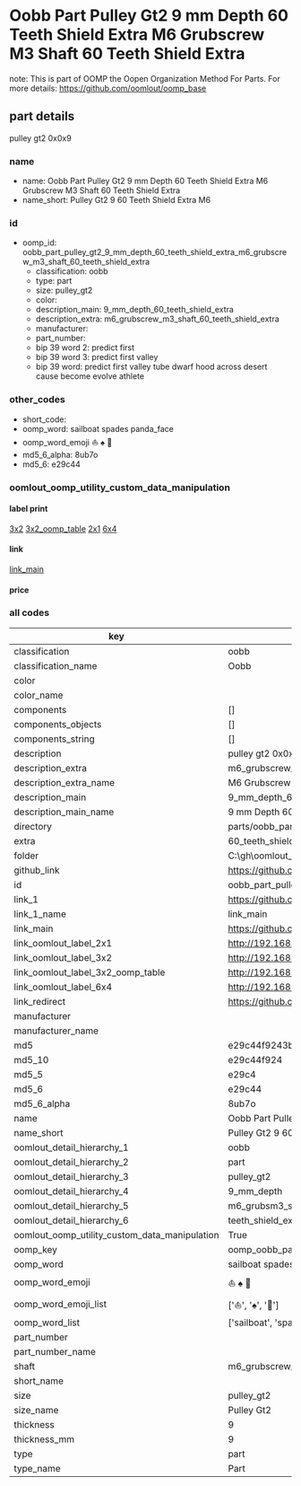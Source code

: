 # Oobb Part Pulley Gt2 9 mm Depth 60 Teeth Shield Extra M6 Grubscrew M3 Shaft 60 Teeth Shield Extra  

note: This is part of OOMP the Oopen Organization Method For Parts. For more details: https://github.com/oomlout/oomp_base

##  part details
  



pulley gt2 0x0x9



### name
* name: Oobb Part Pulley Gt2 9 mm Depth 60 Teeth Shield Extra M6 Grubscrew M3 Shaft 60 Teeth Shield Extra
* name_short: Pulley Gt2 9 60 Teeth Shield Extra M6
### id
* oomp_id: oobb_part_pulley_gt2_9_mm_depth_60_teeth_shield_extra_m6_grubscrew_m3_shaft_60_teeth_shield_extra
  * classification: oobb
  * type: part
  * size: pulley_gt2
  * color: 
  * description_main: 9_mm_depth_60_teeth_shield_extra
  * description_extra: m6_grubscrew_m3_shaft_60_teeth_shield_extra
  * manufacturer: 
  * part_number: 
  * bip 39 word 2: predict first
  * bip 39 word 3: predict first valley
  * bip 39 word: predict first valley tube dwarf hood across desert cause become evolve athlete

### other_codes
* short_code: 
* oomp_word: sailboat spades panda_face
* oomp_word_emoji :sailboat: :spades: :panda_face:
* md5_6_alpha: 8ub7o
* md5_6: e29c44






### oomlout_oomp_utility_custom_data_manipulation
#### label print
[3x2](http://192.168.1.245:1112/?label=oomp%208ub7o)
[3x2_oomp_table](http://192.168.1.108:1112/?label=oomp%208ub7o)
[2x1](http://192.168.1.242:1112/?label=oomp%208ub7o)
[6x4](http://192.168.1.55:1112/?label=oomp%208ub7o)    

#### link

[link_main](https://github.com/oomlout/oomlout_oobb_version_4_generated_parts/tree/main/navigation_oomp/oobb/part/pulley_gt2/9_mm_depth_60_teeth_shield_extra/m6_grubscrew_m3_shaft_60_teeth_shield_extra/part)                              

#### price







### all codes 
| key | value |  
| --- | --- |  
| classification | oobb |  
| classification_name | Oobb |  
| color |  |  
| color_name |  |  
| components | [] |  
| components_objects | [] |  
| components_string | [] |  
| description | pulley gt2 0x0x9 |  
| description_extra | m6_grubscrew_m3_shaft_60_teeth_shield_extra |  
| description_extra_name | M6 Grubscrew M3 Shaft 60 Teeth Shield Extra |  
| description_main | 9_mm_depth_60_teeth_shield_extra |  
| description_main_name | 9 mm Depth 60 Teeth Shield Extra |  
| directory | parts/oobb_part_pulley_gt2_9_mm_depth_60_teeth_shield_extra_m6_grubscrew_m3_shaft_60_teeth_shield_extra |  
| extra | 60_teeth_shield |  
| folder | C:\gh\oomlout_oobb_version_4_generated_parts\parts\oobb_part_pulley_gt2_9_mm_depth_60_teeth_shield_extra_m6_grubscrew_m3_shaft_60_teeth_shield_extra |  
| github_link | https://github.com/oomlout/oomlout_oomp_part_src/tree/main/parts/oobb_part_pulley_gt2_9_mm_depth_60_teeth_shield_extra_m6_grubscrew_m3_shaft_60_teeth_shield_extra |  
| id | oobb_part_pulley_gt2_9_mm_depth_60_teeth_shield_extra_m6_grubscrew_m3_shaft_60_teeth_shield_extra |  
| link_1 | https://github.com/oomlout/oomlout_oobb_version_4_generated_parts/tree/main/navigation_oomp/oobb/part/pulley_gt2/9_mm_depth_60_teeth_shield_extra/m6_grubscrew_m3_shaft_60_teeth_shield_extra/part |  
| link_1_name | link_main |  
| link_main | https://github.com/oomlout/oomlout_oobb_version_4_generated_parts/tree/main/navigation_oomp/oobb/part/pulley_gt2/9_mm_depth_60_teeth_shield_extra/m6_grubscrew_m3_shaft_60_teeth_shield_extra/part |  
| link_oomlout_label_2x1 | http://192.168.1.242:1112/?label=oomp%208ub7o |  
| link_oomlout_label_3x2 | http://192.168.1.245:1112/?label=oomp%208ub7o |  
| link_oomlout_label_3x2_oomp_table | http://192.168.1.108:1112/?label=oomp%208ub7o |  
| link_oomlout_label_6x4 | http://192.168.1.55:1112/?label=oomp%208ub7o |  
| link_redirect | https://github.com/oomlout/oomlout_oobb_version_4_generated_parts/tree/main/parts/oobb_pulley_gt2_09_ex_60_teeth_shield_sh_m6_grubscrew_m3 |  
| manufacturer |  |  
| manufacturer_name |  |  
| md5 | e29c44f9243ba049b5225ea1e1d5dd4d |  
| md5_10 | e29c44f924 |  
| md5_5 | e29c4 |  
| md5_6 | e29c44 |  
| md5_6_alpha | 8ub7o |  
| name | Oobb Part Pulley Gt2 9 mm Depth 60 Teeth Shield Extra M6 Grubscrew M3 Shaft 60 Teeth Shield Extra |  
| name_short | Pulley Gt2 9 60 Teeth Shield Extra M6 |  
| oomlout_detail_hierarchy_1 | oobb |  
| oomlout_detail_hierarchy_2 | part |  
| oomlout_detail_hierarchy_3 | pulley_gt2 |  
| oomlout_detail_hierarchy_4 | 9_mm_depth |  
| oomlout_detail_hierarchy_5 | m6_grubsm3_shaft_60 |  
| oomlout_detail_hierarchy_6 | teeth_shield_extra |  
| oomlout_oomp_utility_custom_data_manipulation | True |  
| oomp_key | oomp_oobb_part_pulley_gt2_9_mm_depth_60_teeth_shield_extra_m6_grubscrew_m3_shaft_60_teeth_shield_extra |  
| oomp_word | sailboat spades panda_face |  
| oomp_word_emoji | :sailboat: :spades: :panda_face: |  
| oomp_word_emoji_list | [':sailboat:', ':spades:', ':panda_face:'] |  
| oomp_word_list | ['sailboat', 'spades', 'panda_face'] |  
| part_number |  |  
| part_number_name |  |  
| shaft | m6_grubscrew_m3 |  
| short_name |  |  
| size | pulley_gt2 |  
| size_name | Pulley Gt2 |  
| thickness | 9 |  
| thickness_mm | 9 |  
| type | part |  
| type_name | Part |  
